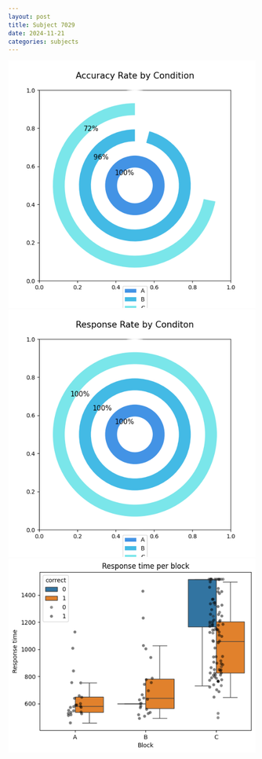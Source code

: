 ```yaml
---
layout: post
title: Subject 7029
date: 2024-11-21
categories: subjects
---
```


![](data/7029/run-6/7029_accuracy_rate.png)
![](data/7029/run-6/7029_response_rate.png)
![](data/7029/run-6/7029_rt.png)
